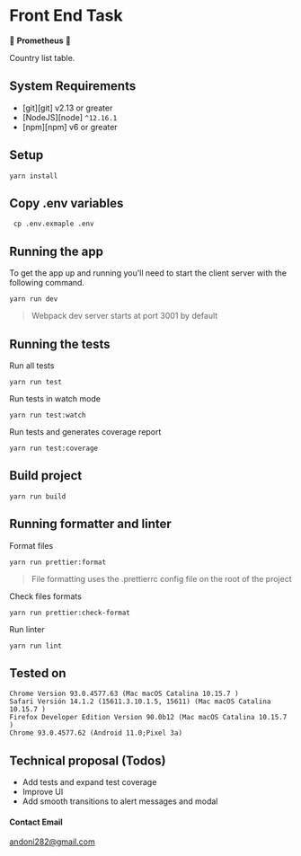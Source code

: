 # Front End Task

🛫 **Prometheus** 🛫

Country list table.

## System Requirements

-   [git][git] v2.13 or greater
-   [NodeJS][node] `^12.16.1`
-   [npm][npm] v6 or greater

## Setup

```
yarn install
```

## Copy .env variables

```
 cp .env.exmaple .env
```

## Running the app

To get the app up and running you'll need to start the client server with the following command.

```shell
yarn run dev
```

> Webpack dev server starts at port 3001 by default

## Running the tests

Run all tests

```shell
yarn run test
```

Run tests in watch mode

```shell
yarn run test:watch
```

Run tests and generates coverage report

```shell
yarn run test:coverage
```

## Build project

```shell
yarn run build
```

## Running formatter and linter

Format files

```shell
yarn run prettier:format
```

> File formatting uses the .prettierrc config file on the root of the project

Check files formats

```shell
yarn run prettier:check-format
```

Run linter

```shell
yarn run lint
```

## Tested on

```
Chrome Version 93.0.4577.63 (Mac macOS Catalina 10.15.7 )
Safari Versión 14.1.2 (15611.3.10.1.5, 15611) (Mac macOS Catalina 10.15.7 )
Firefox Developer Edition Version 90.0b12 (Mac macOS Catalina 10.15.7 )
Chrome 93.0.4577.62 (Android 11.0;Pixel 3a)
```

## Technical proposal (Todos)

-   Add tests and expand test coverage
-   Improve UI    
-   Add smooth transitions to alert messages and modal

#### Contact Email

andoni282@gmail.com
